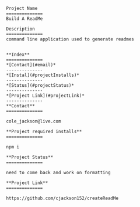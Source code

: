 
    Project Name
    ==============
    Build A ReadMe
    
    Description
    ==============
    command line application used to generate readmes
    

    **Index**
    ==============
    *[Contact](#email)*
    --------------
    *[Instal](#projectInstalls)*
    --------------
    *[Status](#projectStatus)*
    --------------
    *[Project Link](#projectLink)*
    --------------
    **Contact**
    ==============

    cole_jackson@live.com    

    **Project required installs**
    ==============

    npm i    

    **Project Status**
    ==============

    need to come back and work on formatting    

    **Project Link**
    ==============

    https://github.com/cjackson152/createReadMe    